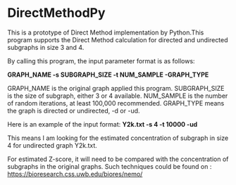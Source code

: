 # DirectMethodPy
This is a prototype of Direct Method implementation by Python.This program supports the Direct Method calculation for directed and undirected subgraphs in size 3 and 4.

By calling this program, the input parameter format is as follows:

**GRAPH_NAME -s SUBGRAPH_SIZE -t NUM_SAMPLE -GRAPH_TYPE**

GRAPH_NAME is the original graph applied this program.
SUBGRAPH_SIZE is the size of subgraph, either 3 or 4 available.
NUM_SAMPLE is the number of random iterations, at least 100,000 recommended.
GRAPH_TYPE means the graph is directed or undirected, -d or -ud.

Here is an example of the input format:
**Y2k.txt -s 4 -t 10000 -ud**

This means I am looking for the estimated concentration of subgraph in size 4 for undirected graph Y2k.txt.

For estimated Z-score, it will need to be compared with the concentration of subgraphs in the original graphs. Such techniques could be found on : https://bioresearch.css.uwb.edu/biores/nemo/
